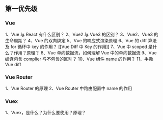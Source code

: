 ## 第一优先级
### Vue
1、Vue 与 React 有什么区别？
2、Vue2 与 Vue3 的区别？
3、Vue2、Vue3 的生命周期？
4、Vue 的双向绑定
5、Vue 的响应式渲染原理
6、Vue 的 diff 算法及 for 循环中 key 的作用？ [[Vue Diff 中 Key 的作用]]
7、Vue 中 scoped 是什么？作用？原理？
8、Vue 单向数据流，如何理解 Vue 中的单向数据流
9、Vue 编译包含 complier 与不包含的区别？
10、Vue 组件 name 的作用？
11、手撕 Vue diff
### Vue Router
1、Vue Router 的原理
2、Vue Router 中路由配置中 name 的作用

### Vuex
1、Vuex，是什么？为什么要使用？原理？
